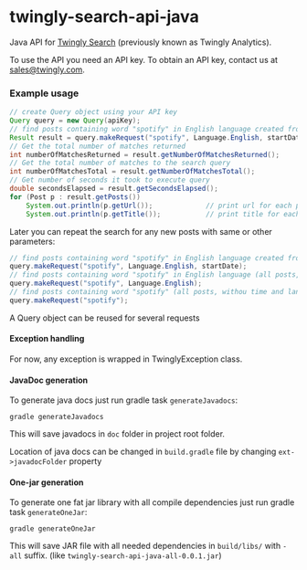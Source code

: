 # twingly-search-api-java

Java API for [Twingly Search](https://developer.twingly.com/resources/search/) (previously known as Twingly Analytics).

To use the API you need an API key. To obtain an API key, contact us at sales@twingly.com.

### Example usage

```Java
// create Query object using your API key
Query query = new Query(apiKey);
// find posts containing word "spotify" in English language created from startDate to endDate
Result result = query.makeRequest("spotify", Language.English, startDate, endDate);
// Get the total number of matches returned
int numberOfMatchesReturned = result.getNumberOfMatchesReturned();
// Get the total number of matches to the search query
int numberOfMatchesTotal = result.getNumberOfMatchesTotal();
// Get number of seconds it took to execute query
double secondsElapsed = result.getSecondsElapsed();
for (Post p : result.getPosts())
    System.out.println(p.getUrl());             // print url for each post
    System.out.println(p.getTitle());           // print title for each post
```

Later you can repeat the search for any new posts with same or other parameters:

```Java
// find posts containing word "spotify" in English language created from startDate (up to now)
query.makeRequest("spotify", Language.English, startDate);
// find posts containing word "spotify" in English language (all posts, without any time limits)
query.makeRequest("spotify", Language.English);
// find posts containing word "spotify" (all posts, withou time and language limits)
query.makeRequest("spotify");
```

A Query object can be reused for several requests

#### Exception handling

For now, any exception is wrapped in TwinglyException class.

#### JavaDoc generation

To generate java docs just run gradle task `generateJavadocs`:
```
gradle generateJavadocs
```
This will save javadocs in `doc` folder in project root folder.

Location of java docs can be changed in `build.gradle` file by changing `ext->javadocFolder` property

#### One-jar generation

To generate one fat jar library with all compile dependencies just run gradle task `generateOneJar`:
```
gradle generateOneJar
```
This will save JAR file with all needed dependencies in `build/libs/` with `-all` suffix. (like `twingly-search-api-java-all-0.0.1.jar`)
